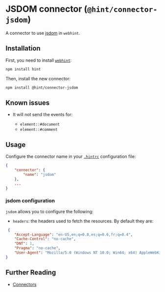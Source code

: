 # JSDOM connector (`@hint/connector-jsdom`)

A connector to use [jsdom][jsdom] in `webhint`.

## Installation

First, you need to install [`webhint`](https://webhint.io/):

```bash
npm install hint
```

Then, install the new connector:

```bash
npm install @hint/connector-jsdom
```

## Known issues

* It will not send the events for:

  * `element::#document`
  * `element::#comment`

## Usage

Configure the connector name in your [`.hintrc`][hintrc]
configuration file:

```json
{
    "connector": {
        "name": "jsdom"
    },
    ...
}
```

### jsdom configuration

`jsdom` allows you to configure the following:

* `headers`: the headers used to fetch the resources. By default they are:

```json
 {
    "Accept-Language": "en-US,en;q=0.8,es;q=0.6,fr;q=0.4",
    "Cache-Control": "no-cache",
    "DNT": 1,
    "Pragma": "no-cache",
    "User-Agent": "Mozilla/5.0 (Windows NT 10.0; Win64; x64) AppleWebKit/537.36 (KHTML, like Gecko) Chrome/62.0.2924.87 Safari/537.36"
}
```

## Further Reading

* [Connectors][connectors]

<!-- Link labels: -->

[jsdom]: https://github.com/jsdom/jsdom
[hintrc]: https://webhint.io/docs/user-guide/further-configuration/hintrc-formats/
[connectors]: https://webhint.io/docs/user-guide/concepts/connectors/
